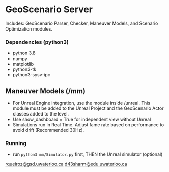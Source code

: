 #   GeoScenario Server
Includes: GeoScenario Parser, Checker, Maneuver Models, and Scenario Optimization modules.

### Dependencies (python3)
- python 3.8
- numpy
- matplotlib
- python3-tk
- python3-sysv-ipc

## Maneuver Models (/mm)
- For Unreal Engine integration, use the module inside /unreal. This module must be added to the Unreal Project and the GeoScenario Actor classes added to the level.
- Use show_dashboard = True for independent view without Unreal
- Simulations run in Real Time. Adjust fame rate based on performance to avoid drift (Recommended 30Hz).

### Running
- run `python3 mm/Simulator.py` first, THEN the Unreal simulator (optional)


rqueiroz@gsd.uwaterloo.ca
d43sharm@edu.uwaterloo.ca
